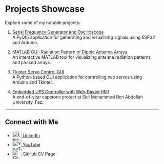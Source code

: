 # Projects Showcase

Explore some of my notable projects:

1. [Serial Frequency Generator and Oscilloscope](https://salhina.github.io/serial-frequency-generator-oscilloscope/)  
   A PyQt5 application for generating and visualizing signals using ESP32 and Arduino.

2. [MATLAB GUI: Radiation Pattern of Dipole Antenna Arrays](https://salhina.github.io/Matlab-Gui-Radiation-pattern-Dipole-Antenna-Array/)  
   An interactive MATLAB tool for visualizing antenna radiation patterns and phased arrays.

3. [Tkinter Servo Control GUI](https://github.com/salhina/ard_tkinter_servo)  
   A Python-based GUI application for controlling two servos using Arduino and Tkinter.

4. [Embedded UPS Controller with Web-Based HMI](https://salhina.github.io/Embedded-Controller-for-UPS-System-with-Web-Based-HMI/)   
   A end-of-year capstone project at Sidi Mohammed Ben Abdellah University, Fez.

---

## Connect with Me

- <a href="https://www.linkedin.com/in/nabil-salhi" target="_blank">
  <img src="https://cdn.jsdelivr.net/npm/simple-icons@v9/icons/linkedin.svg" alt="LinkedIn" width="30" height="30" style="vertical-align:middle;"> LinkedIn
  </a>

- <a href="https://youtube.com/@salhi_nabil" target="_blank">
  <img src="https://cdn.jsdelivr.net/npm/simple-icons@v9/icons/youtube.svg" alt="YouTube" width="30" height="30" style="vertical-align:middle;"> YouTube
  </a>

- <a href="https://salhina.github.io/" target="_blank">
  <img src="https://cdn.jsdelivr.net/npm/simple-icons@v9/icons/github.svg" alt="GitHub" width="30" height="30" style="vertical-align:middle;"> GitHub CV Page
  </a>
